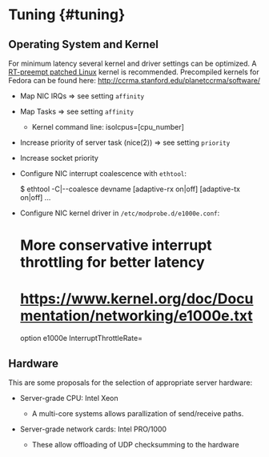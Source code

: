 # Tuning {#tuning}

## Operating System and Kernel

For minimum latency several kernel and driver settings can be optimized.
A [RT-preempt patched Linux](https://rt.wiki.kernel.org/index.php/Main_Page) kernel is recommended.
Precompiled kernels for Fedora can be found here: http://ccrma.stanford.edu/planetccrma/software/

- Map NIC IRQs	=> see setting `affinity`

- Map Tasks	=> see setting `affinity`
  - Kernel command line: isolcpus=[cpu_number]

- Increase priority of server task (nice(2)) => see setting `priority`

- Increase socket priority

- Configure NIC interrupt coalescence with `ethtool`:

	$ ethtool -C|--coalesce devname [adaptive-rx on|off] [adaptive-tx on|off] ...

- Configure NIC kernel driver in `/etc/modprobe.d/e1000e.conf`:

	# More conservative interrupt throttling for better latency
	# https://www.kernel.org/doc/Documentation/networking/e1000e.txt
	option e1000e InterruptThrottleRate=

## Hardware

This are some proposals for the selection of appropriate server hardware:

- Server-grade CPU: Intel Xeon
  - A multi-core systems allows parallization of send/receive paths.

- Server-grade network cards: Intel PRO/1000
  - These allow offloading of UDP checksumming to the hardware
